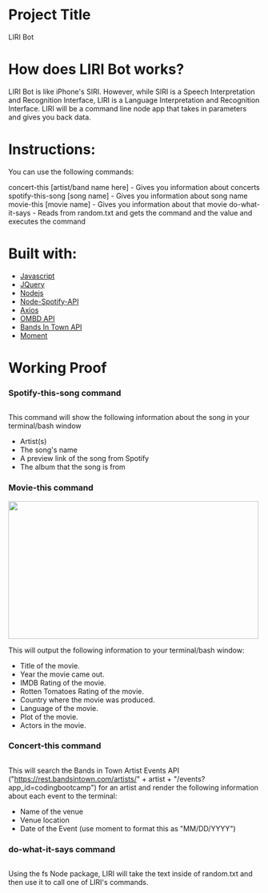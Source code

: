 # Project Title
LIRI Bot

# How does LIRI Bot works?

LIRI Bot is like iPhone's SIRI. However, while SIRI is a Speech Interpretation and Recognition Interface, LIRI is a Language Interpretation and Recognition Interface. LIRI will be a command line node app that takes in parameters and gives you back data.

# Instructions:

You can use the following commands:

concert-this [artist/band name here] - Gives you information about concerts
spotify-this-song [song name] - Gives you information about song name
movie-this [movie name] - Gives you information about that movie
do-what-it-says - Reads from random.txt and gets the command and the value and executes the command

# Built with:
* [Javascript](http://www.javascript.com)
* [JQuery](http://www.jquery.com)
* [Nodejs](http://www.nodejs.org/en)
* [Node-Spotify-API](https://www.npmjs.com/package/node-spotify-api)
* [Axios](https://www.npmjs.com/package/axios)
* [OMBD API](http://www.omdbapi.com/)
* [Bands In Town API](http://www.artists.bandsintown.com/bandsintown-api)
* [Moment](https://www.npmjs.com/package/moment)

# Working Proof
### Spotify-this-song command

<a href="/gif/-yGmf88" title="Spotify this song">
  <img src="https://i.makeagif.com/media/5-13-2019/yGmf88.gif" alt="" style="max-width:100%"></a>
<div style="font-size:20px;"><a href="/" title=""></a></div>

This command will show the following information about the song in your terminal/bash window
* Artist(s)
* The song's name
* A preview link of the song from Spotify
* The album that the song is from

### Movie-this command

<a href="/gif/-aX0dx4" title=""><img src="https://i.makeagif.com/media/5-13-2019/aX0dx4.gif" alt="" style="width:500px; height:275px;"></a><div style="font-size:11px;"><a href="/" title=""></a></div>

This will output the following information to your terminal/bash window:
  * Title of the movie.
  * Year the movie came out.
  * IMDB Rating of the movie.
  * Rotten Tomatoes Rating of the movie.
  * Country where the movie was produced.
  * Language of the movie.
  * Plot of the movie.
  * Actors in the movie.
  
### Concert-this command

<a href="/gif/-z60tc5" title=""><img src="https://i.makeagif.com/media/5-13-2019/z60tc5.gif" alt=""></a><div style="font-size:11px;"><a href="/" title=""></a></div>

This will search the Bands in Town Artist Events API ("https://rest.bandsintown.com/artists/" + artist + "/events?app_id=codingbootcamp") for an artist and render the following information about each event to the terminal:

* Name of the venue
* Venue location
* Date of the Event (use moment to format this as "MM/DD/YYYY")

### do-what-it-says command

<a href="/gif/-vsRcOB" title=""><img src="https://i.makeagif.com/media/5-13-2019/vsRcOB.gif" alt=""></a><div style="font-size:11px;"><a href="/" title=""></a></div>

Using the fs Node package, LIRI will take the text inside of random.txt and then use it to call one of LIRI's commands.









